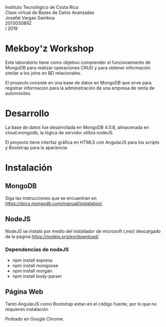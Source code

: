 ﻿Instituto Tecnológico de Costa Rica <br/>
Clase virtual de Bases de Datos Avanzadas <br/>
Josafat Vargas Gamboa <br/>
2013030892 <br/>
I 2019 <br/>

# Mekboy'z Workshop

Este laboratorio tiene como objetivo comprender el funcionamiento de MongoDB para realizar operaciones CRUD y para obtener información similar a los joins en BD relacionales.

El proyecto consiste en una base de datos en MongoDB que sirve para registrar información para la administración de una empresa de renta de automóviles.

# Desarrollo

La base de datos fue desarrollada en MongoDB 4.0.8, almacenada en cloud.mongodb, la lógica de servidor utiliza nodeJS.

El proyecto tiene interfaz gráfica en HTML5 con AngularJS para los scripts y Bootstrap para la apariencia

# Instalación

## MongoDB

Siga las instrucciones que se encuentran en 
https://docs.mongodb.com/manual/instalation/

## NodeJS

NodeJS se instaló por medio del installador de microsoft (.msi) descargado de la página https://nodejs.org/en/download/

### Dependencias de nodeJS

+ npm install express
+ npm install mongoose
+ npm install morgan
+ npm install body-parser

## Página Web

Tanto AngularJS como Bootstrap estan en el código fuente, por lo que no requieren instalación

Probado en Google Chrome.

